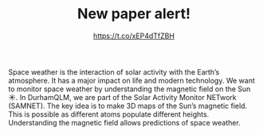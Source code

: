 ﻿---
layout: post
title: New paper alert!
subtitle: https://t.co/xEP4dTfZBH
tags: [paper]
thumbnail-img: /news/img/solar.jpg
comments: false
---

Space weather is the interaction of solar activity with the Earth’s atmosphere. It has a major impact on life and modern technology. We want to monitor space weather by understanding the magnetic field on the Sun ☀️. In DurhamQLM, we are part of the Solar Activity Monitor NETwork (SAMNET). The key idea is to make 3D maps of the Sun’s magnetic field. This is possible as different atoms populate different heights. Understanding the magnetic field allows predictions of space weather.
